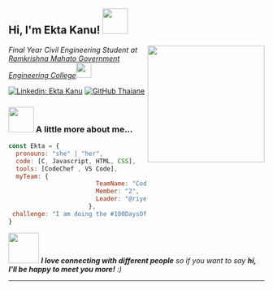 <!---
- 👋 Hi, I’m Ekta kanu
- 👀 I’m interested in solving complex problem through code.
- 🌱 I’m currently learning c programming
- 💞️ I’m looking to collaborate on web dev
- 📫 reach me @riyekta


riyekta/riyekta is a ✨ special ✨ repository because its `README.md` (this file) appears on your GitHub profile.
You can click the Preview link to take a look at your changes.
--->









<h2> Hi, I'm Ekta Kanu! <img src="https://media.giphy.com/media/mGcNjsfWAjY5AEZNw6/giphy.gif" width="50"></h2>
<img align='right' src="https://media.giphy.com/media/ieyl9zmCjO4b4t6qoY/giphy.gif" width="230">
<p><em>Final Year Civil Engineering Student at <a href="https://rkmgec.ac.in/">Ramkrishna Mahato Government Engineering College</a><img src="https://media.giphy.com/media/fYSnHlufseco8Fh93Z/giphy.gif" width="30"></br>
<!-- 
Aspiring Softwear Engineer at <a href="https://www.thoughtworks.com">VS Code</a><img src="https://media.giphy.com/media/WUlplcMpOCEmTGBtBW/giphy.gif" width="30"> --> 
</em></p>

<!--[![Twitter: Ektakanu](https://img.shields.io/twitter/follow/ektakanu?style=social)](https://twitter.com/ektaknau) -->
[![Linkedin: Ekta Kanu ](https://img.shields.io/badge/-ektakanu-blue?style=flat-square&logo=Linkedin&logoColor=white&link=https://www.linkedin.com/in/ekta-kanu-527831244/)]([https://www.linkedin.com/in/thaianebraga/](https://www.linkedin.com/in/ekta-kanu-527831244/))
[![GitHub Thaiane](https://img.shields.io/github/followers/riyekta?label=follow&style=social)](https://github.com/riyekta)


### <img src="https://media.giphy.com/media/VgCDAzcKvsR6OM0uWg/giphy.gif" width="50"> A little more about me...  

```javascript
const Ekta = {
  pronouns: "she" | "her",
  code: [C, Javascript, HTML, CSS],
  tools: [CodeChef , VS Code],
  myTeam: {
                        TeamName: "Code Mesh",
                        Member: "2",
                        Leader: "@riyekta"
                      },
 challenge: "I am doing the #100DaysOfCode challenge focused on Web Dev and DSA"
}
```

<img src="https://media.giphy.com/media/LnQjpWaON8nhr21vNW/giphy.gif" width="60"> <em><b>I love connecting with different people</b> so if you want to say <b>hi, I'll be happy to meet you more!</b> :)</em>

---
